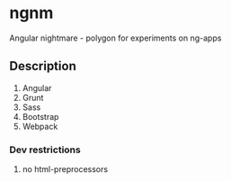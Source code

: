 # ngnm
Angular nightmare - polygon for experiments on ng-apps

## Description
1. Angular
2. Grunt
3. Sass
4. Bootstrap
5. Webpack

### Dev restrictions
1. no html-preprocessors